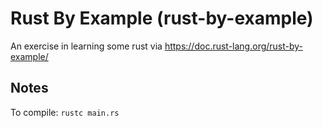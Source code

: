 # Rust By Example (rust-by-example)
An exercise in learning some rust via https://doc.rust-lang.org/rust-by-example/

## Notes
To compile: `rustc main.rs`